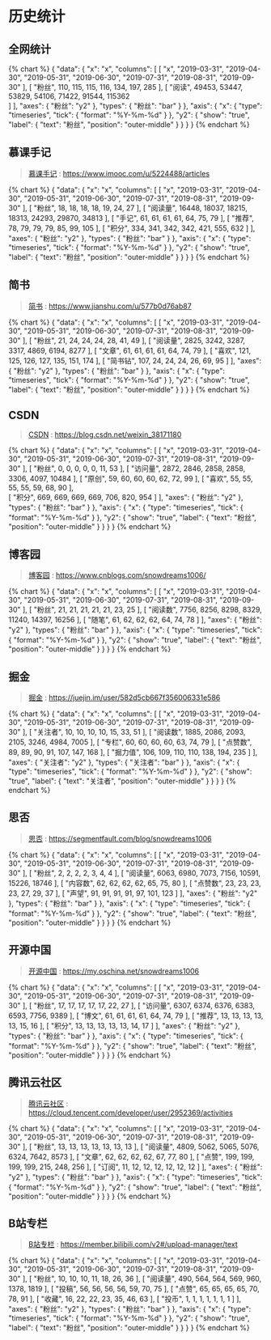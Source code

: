 # 历史统计

## 全网统计

{% chart %}
{
    "data": {
        "x": "x",
        "columns": [
            [
                "x",
                "2019-03-31",
                "2019-04-30",
                "2019-05-31",
                "2019-06-30",
                "2019-07-31",
                "2019-08-31",
                "2019-09-30"
            ],
            [
                "粉丝",
                110,
                115,
                115,
                116,
                134,
                197,
                285
            ],
            [
                "阅读",
                49453,
                53447,
                53829,
                54106,
                71422,
                91544,
                115362        
            ]
        ],
        "axes": {
            "粉丝": "y2"
        },
        "types": {
            "粉丝": "bar"
        }
    },
    "axis": {
      "x": {
        "type": "timeseries",
        "tick": {
            "format": "%Y-%m-%d"
        }
      },
      "y2": {
        "show": "true",
        "label": {
          "text": "粉丝",
          "position": "outer-middle"
        }
      }
    }
}
{% endchart %}

## 慕课手记

> [慕课手记][imooc] : https://www.imooc.com/u/5224488/articles

{% chart %}
{
    "data": {
        "x": "x",
        "columns": [
            [
                "x",
                "2019-03-31",
                "2019-04-30",
                "2019-05-31",
                "2019-06-30",
                "2019-07-31",
                "2019-08-31",
                "2019-09-30"
            ],
            [
                "粉丝",
                18,
                18,
                18,
                18,
                19,
                24,
                27
            ],
            [
                "阅读量",
                16448,
                18037,
                18215,
                18313,
                24293,
                29870,
                34813
            ],
            [
                "手记",
                61,
                61,
                61,
                61,
                64,
                75,
                79
            ],
            [
                "推荐",
                78,
                79,
                79,
                79,
                85,
                99,
                105
            ],
            [
                "积分",
                334,
                341,
                342,
                342,
                421,
                555,
                632
            ]
        ],
        "axes": {
            "粉丝": "y2"
        },
        "types": {
            "粉丝": "bar"
        }
    },
    "axis": {
      "x": {
        "type": "timeseries",
        "tick": {
            "format": "%Y-%m-%d"
        }
      },
      "y2": {
        "show": "true",
        "label": { 
          "text": "粉丝",
          "position": "outer-middle"
        }
      } 
    }
}
{% endchart %}

## 简书

> [简书][jianshu] : https://www.jianshu.com/u/577b0d76ab87

{% chart %}
{
    "data": {
        "x": "x",
        "columns": [
            [
                "x",
                "2019-03-31",
                "2019-04-30",
                "2019-05-31",
                "2019-06-30",
                "2019-07-31",
                "2019-08-31",
                "2019-09-30"
            ],
            [
                "粉丝",
                21,
                24,
                24,
                24,
                28,
                41,
                49
            ],
            [
                "阅读量",
                2825,
                3242,
                3287,
                3317,
                4869,
                6194,
                8277
            ],
            [
                "文章",
                61,
                61,
                61,
                61,
                64,
                74,
                79
            ],
            [
                "喜欢",
                121,
                125,
                126,
                127,
                135,
                151,
                174
            ],
            [
                "简书钻",
                107,
                24,
                24,
                24,
                26,
                69,
                95
            ]
        ],
        "axes": {
            "粉丝": "y2"
        },
        "types": {
            "粉丝": "bar"
        }
    },
    "axis": {
      "x": {
        "type": "timeseries",
        "tick": {
            "format": "%Y-%m-%d"
        }
      },
      "y2": {
        "show": "true",
        "label": { 
          "text": "粉丝",
          "position": "outer-middle"
        }
      }
    }
}
{% endchart %}

## CSDN

> [CSDN][csdn] : https://blog.csdn.net/weixin_38171180

{% chart %}
{
    "data": {
        "x": "x",
        "columns": [
            [
                "x",
                "2019-03-31",
                "2019-04-30",
                "2019-05-31",
                "2019-06-30",
                "2019-07-31",
                "2019-08-31",
                "2019-09-30"
            ],
            [
                "粉丝",
                0,
                0,
                0,
                0,
                0,
                11,
                53
            ],
            [
                "访问量",
                2872,
                2846,
                2858,
                2858,
                3306,
                4097,
                10484
            ],
            [
                "原创",
                59,
                60,
                60,
                60,
                62,
                72,
                99
            ],
            [
                "喜欢",
                55,
                55,
                55,
                55,
                59,
                68,
                90
            ],      
            [
                "积分",
                669,
                669,
                669,
                669,
                706,
                820,
                954
            ]
        ],
        "axes": {
            "粉丝": "y2"
        },
        "types": {
            "粉丝": "bar"
        }
    },
    "axis": {
      "x": {
        "type": "timeseries",
        "tick": {
            "format": "%Y-%m-%d"
        }
      },
      "y2": {
        "show": "true",
        "label": {
          "text": "粉丝",
          "position": "outer-middle"
        }
      }
    }
}
{% endchart %}

## 博客园

> [博客园][cnblogs] : https://www.cnblogs.com/snowdreams1006/

{% chart %}
{
    "data": {
        "x": "x",
        "columns": [
            [
                "x",
                "2019-03-31",
                "2019-04-30",
                "2019-05-31",
                "2019-06-30",
                "2019-07-31",
                "2019-08-31",
                "2019-09-30"
            ],
            [
                "粉丝",
                21,
                21,
                21,
                21,
                21,
                23,
                25
            ],
            [
                "阅读数",
                7756,
                8256,
                8298,
                8329,
                11240,
                14397,
                16256
            ],
            [
                "随笔",
                61,
                62,
                62,
                62,
                64,
                74,
                78
            ]
        ],
        "axes": {
            "粉丝": "y2"
        },
        "types": {
            "粉丝": "bar"
        }
    },
    "axis": {
      "x": {
        "type": "timeseries",
        "tick": {
            "format": "%Y-%m-%d"
        }
      },
      "y2": {
        "show": "true",
        "label": {
          "text": "粉丝",
          "position": "outer-middle"
        }
      }
    }
}
{% endchart %}

## 掘金

> [掘金][juejin] : https://juejin.im/user/582d5cb667f356006331e586

{% chart %}
{
    "data": {
        "x": "x",
        "columns": [
            [
                "x",
                "2019-03-31",
                "2019-04-30",
                "2019-05-31",
                "2019-06-30",
                "2019-07-31",
                "2019-08-31",
                "2019-09-30"
            ],
            [
                "关注者",
                10,
                10,
                10,
                10,
                15,
                33,
                51
            ],
            [
                "阅读数",
                1885,
                2086,
                2093,
                2105,
                3246,
                4984,
                7005
            ],
            [
                "专栏",
                60,
                60,
                60,
                60,
                63,
                74,
                79
            ],
            [
                "点赞数",
                89,
                89,
                90,
                91,
                107,
                147,
                168
            ],
            [
                "掘力值",
                106,
                109,
                110,
                110,
                138,
                194,
                235
            ]
        ],
        "axes": {
            "关注者": "y2"
        },
        "types": {
            "关注者": "bar"
        }
    },
    "axis": {
      "x": {
        "type": "timeseries",
        "tick": {
            "format": "%Y-%m-%d"
        }
      },
      "y2": {
        "show": "true",
        "label": {
          "text": "关注者",
          "position": "outer-middle"
        }
      }
    }
}
{% endchart %}

## 思否

> [思否][segmentfault] : https://segmentfault.com/blog/snowdreams1006

{% chart %}
{
    "data": {
        "x": "x",
        "columns": [
            [
                "x",
                "2019-03-31",
                "2019-04-30",
                "2019-05-31",
                "2019-06-30",
                "2019-07-31",
                "2019-08-31",
                "2019-09-30"
            ],
            [
                "粉丝",
                2,
                2,
                2,
                2,
                3,
                4,
                4
            ],
            [
                "阅读量",
                6063,
                6980,
                7073,
                7156,
                10591,
                15226,
                18746
            ],
            [
                "内容数",
                62,
                62,
                62,
                62,
                65,
                75,
                80
            ],
            [
                "点赞数",
                23,
                23,
                23,
                23,
                27,
                29,
                37
            ],
            [
                "声望",
                91,
                91,
                91,
                91,
                97,
                101,
                123
            ]
        ],
        "axes": {
            "粉丝": "y2"
        },
        "types": {
            "粉丝": "bar"
        }
    },
    "axis": {
      "x": {
        "type": "timeseries",
        "tick": {
            "format": "%Y-%m-%d"
        }
      },
      "y2": {
        "show": "true",
        "label": {
          "text": "粉丝",
          "position": "outer-middle"
        }
      }
    }
}
{% endchart %}

## 开源中国

> [开源中国][oschina] : https://my.oschina.net/snowdreams1006

{% chart %}
{
    "data": {
        "x": "x",
        "columns": [
            [
                "x",
                "2019-03-31",
                "2019-04-30",
                "2019-05-31",
                "2019-06-30",
                "2019-07-31",
                "2019-08-31",
                "2019-09-30"
            ],
            [
                "粉丝",
                17,
                17,
                17,
                17,
                17,
                22,
                27
            ],
            [
                "访问量",
                6307,
                6374,
                6376,
                6383,
                6593,
                7756,
                9389
            ],
            [
                "博文",
                61,
                61,
                61,
                61,
                64,
                74,
                79
            ],
            [
                "推荐",
                13,
                13,
                13,
                13,
                13,
                15,
                16
            ],
            [
                "积分",
                13,
                13,
                13,
                13,
                13,
                14,
                17
            ]
        ],
        "axes": {
            "粉丝": "y2"
        },
        "types": {
            "粉丝": "bar"
        }
    },
    "axis": {
      "x": {
        "type": "timeseries",
        "tick": {
            "format": "%Y-%m-%d"
        }
      },
      "y2": {
        "show": "true",
        "label": {
          "text": "粉丝",
          "position": "outer-middle"
        }
      }
    }
}
{% endchart %}

## 腾讯云社区

> [腾讯云社区][tencent-cloud] : https://cloud.tencent.com/developer/user/2952369/activities

{% chart %}
{
    "data": {
        "x": "x",
        "columns": [
            [
                "x",
                "2019-03-31",
                "2019-04-30",
                "2019-05-31",
                "2019-06-30",
                "2019-07-31",
                "2019-08-31",
                "2019-09-30"
            ],
            [
                "粉丝",
                13,
                13,
                13,
                13,
                13,
                13,
                13
            ],
            [
                "阅读量",
                4809,
                5062,
                5065,
                5076,
                6324,
                7642,
                8573
            ],
            [
                "文章",
                62,
                62,
                62,
                62,
                67,
                77,
                80
            ],
            [
                "点赞",
                199,
                199,
                199,
                199,
                215,
                248,
                256
            ],
            [
                "订阅",
                11,
                12,
                12,
                12,
                12,
                12,
                12
            ]
        ],
        "axes": {
            "粉丝": "y2"
        },
        "types": {
            "粉丝": "bar"
        }
    },
    "axis": {
      "x": {
        "type": "timeseries",
        "tick": {
            "format": "%Y-%m-%d"
        }
      },
      "y2": {
        "show": "true",
        "label": {
          "text": "粉丝",
          "position": "outer-middle"
        }
      }
    }
}
{% endchart %}

## B站专栏

> [B站专栏][bilibili] : https://member.bilibili.com/v2#/upload-manager/text

{% chart %}
{
    "data": {
        "x": "x",
        "columns": [
            [
                "x",
                "2019-03-31",
                "2019-04-30",
                "2019-05-31",
                "2019-06-30",
                "2019-07-31",
                "2019-08-31",
                "2019-09-30"
            ],
            [
                "粉丝",
                10,
                10,
                10,
                11,
                18,
                26,
                36
            ],
            [
                "阅读量",
                490,
                564,
                564,
                569,
                960,
                1378,
                1819
            ],
            [
                "投稿",
                56,
                56,
                56,
                56,
                59,
                70,
                75
            ],
            [
                "点赞",
                65,
                65,
                65,
                65,
                70,
                78,
                91
            ],
            [
                "收藏",
                16,
                22,
                22,
                23,
                35,
                46,
                63
            ],
            [
                "投币",
                1,
                1,
                1,
                1,
                1,
                1,
                1
            ]
        ],
        "axes": {
            "粉丝": "y2"
        },
        "types": {
            "粉丝": "bar"
        }
    },
    "axis": {
      "x": {
        "type": "timeseries",
        "tick": {
            "format": "%Y-%m-%d"
        }
      },
      "y2": {
        "show": "true",
        "label": {
          "text": "粉丝",
          "position": "outer-middle"
        }
      }
    }
}
{% endchart %}

<!-- 链接引用 -->
[jianshu]: https://www.jianshu.com/u/577b0d76ab87 "雪之梦技术驿站"
[csdn]: https://blog.csdn.net/weixin_38171180 "雪之梦技术驿站"
[cnblogs]: https://www.cnblogs.com/snowdreams1006/ "雪之梦技术驿站"
[juejin]: https://juejin.im/user/582d5cb667f356006331e586 "雪之梦技术驿站"
[oschina]: https://my.oschina.net/snowdreams1006 "雪之梦技术驿站"
[segmentfault]: https://segmentfault.com/blog/snowdreams1006 "雪之梦技术驿站"
[imooc]: https://www.imooc.com/u/5224488/articles "雪之梦技术驿站"
[bilibili]: https://member.bilibili.com/v2#/upload-manager/text "雪之梦技术驿站"
[weixin]: https://mp.weixin.qq.com/cgi-bin/home?t=home/index&lang=zh_CN&token=641790288 "雪之梦技术驿站"
[tencent-cloud]: https://cloud.tencent.com/developer/user/2952369/activities "雪之梦技术驿站"

